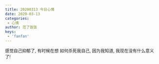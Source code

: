 ```yaml
---
title: 20200313 今日心情
date: 2020-03-13
categories:
 - 心情
author: 范了饭饭
keys:
 - 'fanfan'
---
```


感觉自己抑郁了, 有时候在想 如何杀死我自己, 因为我知道, 我现在没有什么意义了!